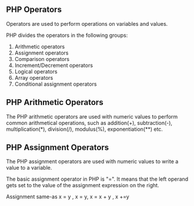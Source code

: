 PHP Operators
-----------------
Operators are used to perform operations on variables and values.

PHP divides the operators in the following groups:

01. Arithmetic operators
02. Assignment operators
03. Comparison operators
04. Increment/Decrement operators
05. Logical operators
06. Array operators
07. Conditional assignment operators

PHP Arithmetic Operators
------------------------------
The PHP arithmetic operators are used with numeric values to perform common arithmetical operations, such as addition(+), subtraction(-), multiplication(*), division(/), modulus(%), exponentiation(**) etc.

PHP Assignment Operators
-----------------------------
The PHP assignment operators are used with numeric values to write a value to a variable.

The basic assignment operator in PHP is "=". It means that the left operand gets set to the value of the assignment expression on the right.

Assignment          same-as
x = y   ,                x = y,
x = x + y     ,          x +=y
